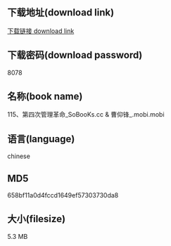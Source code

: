 ## 下载地址(download link)
[下载链接 download link](https://voluble-croquembouche-d321dc.netlify.app/?s=115%E3%80%81%E7%AC%AC%E5%9B%9B%E6%AC%A1%E7%AE%A1%E7%90%86%E9%9D%A9%E5%91%BD_SoBooKs.cc+%26+%E6%9B%B9%E4%BB%B0%E9%94%8B_.mobi)

## 下载密码(download password)
8078

## 名称(book name)
115、第四次管理革命_SoBooKs.cc & 曹仰锋_.mobi.mobi

## 语言(language)
chinese

## MD5
658bf11a0d4fccd1649ef57303730da8

## 大小(filesize)
5.3 MB
